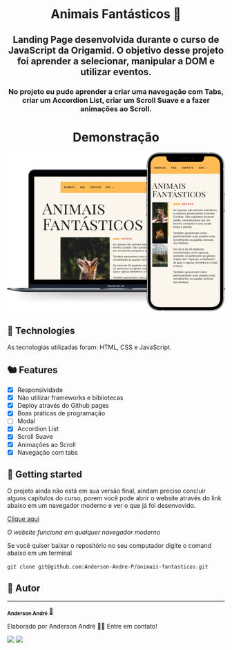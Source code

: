 <h1 align="center">
  Animais Fantásticos 🦊
</h1>

<h2 align="center">
   Landing Page desenvolvida durante o curso de JavaScript da Origamid. O objetivo desse projeto foi aprender a selecionar, manipular a DOM e utilizar eventos.
</h2>

<h3 align="center">
No projeto eu pude aprender a criar uma navegação com Tabs, criar um Accordion List, criar um Scroll Suave e a fazer animações ao Scroll.
</h3>

<h1 align="center">Demonstração</h1>

![Demonstração do site](/Demo.png)

## 🐯 Technologies

As tecnologias utilizadas foram: HTML, CSS e JavaScript.

## 🐿 Features

- [x] Responsividade
- [x] Não utilizar frameworks e bibliotecas
- [x] Deploy através do Github pages
- [x] Boas práticas de programação
- [ ] Modal
- [x] Accordion List
- [x] Scroll Suave
- [x] Animações ao Scroll
- [x] Navegação com tabs

## 🦞 Getting started

O projeto ainda não está em sua versão final, aindam preciso concluir alguns capítulos do curso, porem você pode abrir o website através do link abaixo em um navegador moderno e ver o que já foi desenvovido.

<a href="https://anderson-andre-p.github.io/animais-fantasticos/" target="" alt="Website">Clique aqui</a>

<!-- `https://anderson-andre-p.github.io/christmas-website/` -->

_O website funciona em qualquer navegador moderno_

Se você quiser baixar o repositório no seu computador digite o comand abaixo em um terminal

`git clone git@github.com:Anderson-Andre-P/animais-fantasticos.git`

## 🐇 Autor

---

<a href="https://www.linkedin.com/in/anderson-andre-pereira/">
 <!-- <img style="border-radius: 50%;" src="" width="100px;" alt=""/> -->
 <!-- <br /> -->
 <sub><b>Anderson André</b></sub></a> <a href="https://www.linkedin.com/in/anderson-andre-pereira/" title="LinkedIn">🚀</a>

Elaborado por Anderson André 👋🏽 Entre em contato!

 <div> 
  <a href = "mailto:andreandersoncaue.e@gmail.com"><img src="https://img.shields.io/badge/-Gmail-%23333?style=for-the-badge&logo=gmail&logoColor=white" target="_blank"></a>
  <a href="https://www.linkedin.com/in/anderson-andre-pereira/" target="_blank"><img src="https://img.shields.io/badge/-LinkedIn-%230077B5?style=for-the-badge&logo=linkedin&logoColor=white" target="_blank"></a> 
</div>
